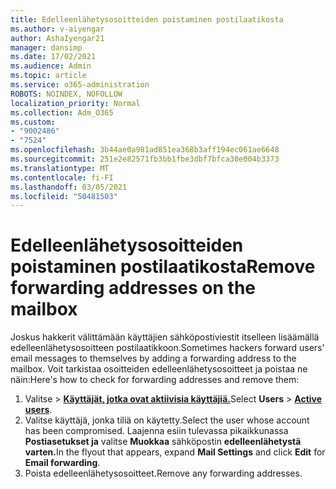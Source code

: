 ```yaml
---
title: Edelleenlähetysosoitteiden poistaminen postilaatikosta
ms.author: v-aiyengar
author: AshaIyengar21
manager: dansimp
ms.date: 17/02/2021
ms.audience: Admin
ms.topic: article
ms.service: o365-administration
ROBOTS: NOINDEX, NOFOLLOW
localization_priority: Normal
ms.collection: Adm_O365
ms.custom:
- "9002486"
- "7524"
ms.openlocfilehash: 3b44ae0a981ad851ea368b3aff194ec061ae6648
ms.sourcegitcommit: 251e2e82571fb3bb1fbe3dbf7bfca30e004b3373
ms.translationtype: MT
ms.contentlocale: fi-FI
ms.lasthandoff: 03/05/2021
ms.locfileid: "50481503"
---
```

# <a name="remove-forwarding-addresses-on-the-mailbox"></a><span data-ttu-id="65837-102">Edelleenlähetysosoitteiden poistaminen postilaatikosta</span><span class="sxs-lookup"><span data-stu-id="65837-102">Remove forwarding addresses on the mailbox</span></span>

<span data-ttu-id="65837-103">Joskus hakkerit välittämään käyttäjien sähköpostiviestit itselleen lisäämällä edelleenlähetysosoitteen postilaatikkoon.</span><span class="sxs-lookup"><span data-stu-id="65837-103">Sometimes hackers forward users' email messages to themselves by adding a forwarding address to the mailbox.</span></span> <span data-ttu-id="65837-104">Voit tarkistaa osoitteiden edelleenlähetysosoitteet ja poistaa ne näin:</span><span class="sxs-lookup"><span data-stu-id="65837-104">Here's how to check for forwarding addresses and remove them:</span></span>

1. <span data-ttu-id="65837-105">Valitse   >  **[Käyttäjät, jotka ovat aktiivisia käyttäjiä.](https://go.microsoft.com/fwlink/p/?linkid=834822)**</span><span class="sxs-lookup"><span data-stu-id="65837-105">Select **Users** > **[Active users](https://go.microsoft.com/fwlink/p/?linkid=834822)**.</span></span>
1. <span data-ttu-id="65837-106">Valitse käyttäjä, jonka tiliä on käytetty.</span><span class="sxs-lookup"><span data-stu-id="65837-106">Select the user whose account has been compromised.</span></span> <span data-ttu-id="65837-107">Laajenna esiin tulevassa pikaikkunassa **Postiasetukset ja** valitse **Muokkaa** sähköpostin **edelleenlähetystä varten.**</span><span class="sxs-lookup"><span data-stu-id="65837-107">In the flyout that appears, expand **Mail Settings** and click **Edit** for **Email forwarding**.</span></span>
1. <span data-ttu-id="65837-108">Poista edelleenlähetysosoitteet.</span><span class="sxs-lookup"><span data-stu-id="65837-108">Remove any forwarding addresses.</span></span>
